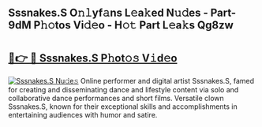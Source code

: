 ## Sssnakes.S O𝚗𝚕yf𝚊ns L𝚎a𝚔ed N𝚞𝚍es - Part-9dM P𝚑𝚘tos Vi𝚍𝚎o - H𝚘𝚝 Part L𝚎a𝚔s Qg8zw

# <h2><a href="http://kf53do.oniu.top/?m=Sssnakes.S">🔗👉 🔴 Sssnakes.S P𝚑ot𝚘𝚜 V𝚒d𝚎o</a></h2>

[![Sssnakes.S Nu𝚍e𝚜](https://i.imgur.com/0qMVB7G.gif)](http://kf53do.oniu.top/?m=Sssnakes.S)
Online performer and digital artist Sssnakes.S, famed for creating and disseminating dance and lifestyle content via solo and collaborative dance performances and short films. Versatile clown Sssnakes.S, known for their exceptional skills and accomplishments in entertaining audiences with humor and satire.  

